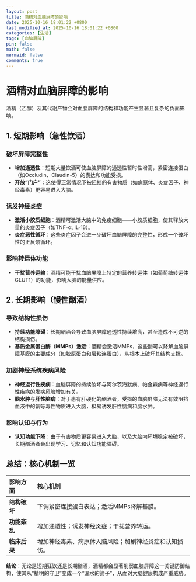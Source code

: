```yaml
---
layout: post
title: 酒精对血脑屏障的影响
date: 2025-10-16 18:01:22 +0800
last_modified_at: 2025-10-16 18:01:22 +0800
categories: [生活]
tags: [血脑屏障]
pin: false
math: false
mermaid: false
comments: true
---
```


# 酒精对血脑屏障的影响

酒精（乙醇）及其代谢产物会对血脑屏障的结构和功能产生显著且复杂的负面影响。

## 1. 短期影响（急性饮酒）

### 破坏屏障完整性
- **增加通透性**：短期大量饮酒可使血脑屏障的通透性暂时性增高，紧密连接蛋白（如Occludin、Claudin-5）的表达和功能受损。
- **开放“门户”**：这使得正常情况下被阻挡的有害物质（如病原体、炎症因子、神经毒素）更容易进入大脑。

### 诱发神经炎症
- **激活小胶质细胞**：酒精可激活大脑中的免疫细胞——小胶质细胞，使其释放大量的炎症因子（如TNF-α, IL-1β）。
- **炎症恶性循环**：这些炎症因子会进一步破坏血脑屏障的完整性，形成一个破坏性的正反馈循环。

### 影响转运体功能
- **干扰营养运输**：酒精可能干扰血脑屏障上特定的营养转运体（如葡萄糖转运体GLUT1）的功能，影响大脑的能量供应。

## 2. 长期影响（慢性酗酒）

### 导致结构性损伤
- **持续功能障碍**：长期酗酒会导致血脑屏障通透性持续增高，甚至造成不可逆的结构损伤。
- **基质金属蛋白酶（MMPs）激活**：酒精会激活MMPs，这些酶可以降解血脑屏障基膜的主要成分（如胶原蛋白和层粘连蛋白），从根本上破坏其结构支撑。

### 加剧神经系统疾病风险
- **神经退行性疾病**：血脑屏障的持续破坏与阿尔茨海默病、帕金森病等神经退行性疾病的发病风险增加有关。
- **脑水肿与肝性脑病**：对于患有肝硬化的酗酒者，受损的血脑屏障无法有效阻挡血液中的氨等毒性物质进入大脑，极易诱发肝性脑病和脑水肿。

### 影响认知与行为
- **认知功能下降**：由于有害物质更容易进入大脑，以及大脑内环境稳定被破坏，长期酗酒者会出现学习、记忆和认知功能障碍。

## 总结：核心机制一览

| 影响方面 | 核心机制 |
| :--- | :--- |
| **结构破坏** | 下调紧密连接蛋白表达；激活MMPs降解基膜。 |
| **功能紊乱** | 增加通透性；诱发神经炎症；干扰营养转运。 |
| **临床后果** | 增加神经毒素、病原体入脑风险；加剧神经炎症和认知损伤。 |

**结论**：无论是短期狂饮还是长期酗酒，酒精都会显著削弱血脑屏障这一关键防御结构，使其从“精明的守卫”变成一个“漏水的筛子”，从而对大脑健康构成严重威胁。
